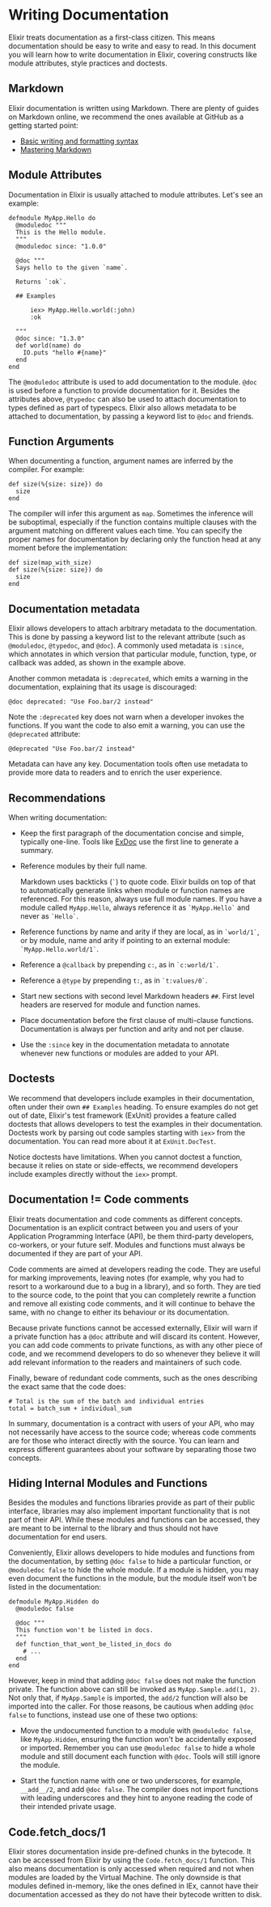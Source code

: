 # Writing Documentation

Elixir treats documentation as a first-class citizen. This means documentation should be easy to write and easy to read. In this document you will learn how to write documentation in Elixir, covering constructs like module attributes, style practices and doctests.

## Markdown

Elixir documentation is written using Markdown. There are plenty of guides on Markdown online, we recommend the ones available at GitHub as a getting started point:

  * [Basic writing and formatting syntax](https://help.github.com/articles/basic-writing-and-formatting-syntax/)
  * [Mastering Markdown](https://guides.github.com/features/mastering-markdown/)

## Module Attributes

Documentation in Elixir is usually attached to module attributes. Let's see an example:

    defmodule MyApp.Hello do
      @moduledoc """
      This is the Hello module.
      """
      @moduledoc since: "1.0.0"

      @doc """
      Says hello to the given `name`.

      Returns `:ok`.

      ## Examples

          iex> MyApp.Hello.world(:john)
          :ok

      """
      @doc since: "1.3.0"
      def world(name) do
        IO.puts "hello #{name}"
      end
    end

The `@moduledoc` attribute is used to add documentation to the module. `@doc` is used before a function to provide documentation for it. Besides the attributes above, `@typedoc` can also be used to attach documentation to types defined as part of typespecs. Elixir also allows metadata to be attached to documentation, by passing a keyword list to `@doc` and friends.

## Function Arguments

When documenting a function, argument names are inferred by the compiler. For example:

    def size(%{size: size}) do
      size
    end

The compiler will infer this argument as `map`. Sometimes the inference will be suboptimal, especially if the function contains multiple clauses with the argument matching on different values each time. You can specify the proper names for documentation by declaring only the function head at any moment before the implementation:

    def size(map_with_size)
    def size(%{size: size}) do
      size
    end

## Documentation metadata

Elixir allows developers to attach arbitrary metadata to the documentation. This is done by passing a keyword list to the relevant attribute (such as `@moduledoc`, `@typedoc`, and `@doc`). A commonly used metadata is `:since`, which annotates in which version that particular module, function, type, or callback was added, as shown in the example above.

Another common metadata is `:deprecated`, which emits a warning in the documentation, explaining that its usage is discouraged:

    @doc deprecated: "Use Foo.bar/2 instead"

Note the `:deprecated` key does not warn when a developer invokes the functions. If you want the code to also emit a warning, you can use the `@deprecated` attribute:

    @deprecated "Use Foo.bar/2 instead"

Metadata can have any key. Documentation tools often use metadata to provide more data to readers and to enrich the user experience.

## Recommendations

When writing documentation:

  * Keep the first paragraph of the documentation concise and simple, typically one-line. Tools like [ExDoc](https://github.com/elixir-lang/ex_doc/) use the first line to generate a summary.

  * Reference modules by their full name.

    Markdown uses backticks (`` ` ``) to quote code. Elixir builds on top of that to automatically generate links when module or function names are referenced. For this reason, always use full module names. If you have a module called `MyApp.Hello`, always reference it as `` `MyApp.Hello` `` and never as `` `Hello` ``.

  * Reference functions by name and arity if they are local, as in `` `world/1` ``, or by module, name and arity if pointing to an external module: `` `MyApp.Hello.world/1` ``.

  * Reference a `@callback` by prepending `c:`, as in `` `c:world/1` ``.

  * Reference a `@type` by prepending `t:`, as in `` `t:values/0` ``.

  * Start new sections with second level Markdown headers `##`. First level headers are reserved for module and function names.

  * Place documentation before the first clause of multi-clause functions. Documentation is always per function and arity and not per clause.
  
  * Use the `:since` key in the documentation metadata to annotate whenever new functions or modules are added to your API.

## Doctests

We recommend that developers include examples in their documentation, often under their own `## Examples` heading. To ensure examples do not get out of date, Elixir's test framework (ExUnit) provides a feature called doctests that allows developers to test the examples in their documentation. Doctests work by parsing out code samples starting with `iex>` from the documentation. You can read more about it at `ExUnit.DocTest`.

Notice doctests have limitations. When you cannot doctest a function, because it relies on state or side-effects, we recommend developers include examples directly without the `iex>` prompt.

## Documentation != Code comments

Elixir treats documentation and code comments as different concepts. Documentation is an explicit contract between you and users of your Application Programming Interface (API), be them third-party developers, co-workers, or your future self. Modules and functions must always be documented if they are part of your API.

Code comments are aimed at developers reading the code. They are useful for marking improvements, leaving notes (for example, why you had to resort to a workaround due to a bug in a library), and so forth. They are tied to the source code, to the point that you can completely rewrite a function and remove all existing code comments, and it will continue to behave the same, with no change to either its behaviour or its documentation.

Because private functions cannot be accessed externally, Elixir will warn if a private function has a `@doc` attribute and will discard its content. However, you can add code comments to private functions, as with any other piece of code, and we recommend developers to do so whenever they believe it will add relevant information to the readers and maintainers of such code.

Finally, beware of redundant code comments, such as the ones describing the exact same that the code does:

    # Total is the sum of the batch and individual entries
    total = batch_sum + individual_sum

In summary, documentation is a contract with users of your API, who may not necessarily have access to the source code; whereas code comments are for those who interact directly with the source. You can learn and express different guarantees about your software by separating those two concepts.

## Hiding Internal Modules and Functions

Besides the modules and functions libraries provide as part of their public interface, libraries may also implement important functionality that is not part of their API. While these modules and functions can be accessed, they are meant to be internal to the library and thus should not have documentation for end users.

Conveniently, Elixir allows developers to hide modules and functions from the documentation, by setting `@doc false` to hide a particular function, or `@moduledoc false` to hide the whole module. If a module is hidden, you may even document the functions in the module, but the module itself won't be listed in the documentation:

    defmodule MyApp.Hidden do
      @moduledoc false

      @doc """
      This function won't be listed in docs.
      """
      def function_that_wont_be_listed_in_docs do
        # ...
      end
    end

However, keep in mind that adding `@doc false` does not make the function private. The function above can still be invoked as `MyApp.Sample.add(1, 2)`. Not only that, if `MyApp.Sample` is imported, the `add/2` function will also be imported into the caller. For those reasons, be cautious when adding `@doc false` to functions, instead use one of these two options:

  * Move the undocumented function to a module with `@moduledoc false`, like `MyApp.Hidden`, ensuring the function won't be accidentally exposed or imported. Remember you can use `@moduledoc false` to hide a whole module and still document each function with `@doc`. Tools will still ignore the module.

  * Start the function name with one or two underscores, for example, `__add__/2`, and add `@doc false`. The compiler does not import functions with leading underscores and they hint to anyone reading the code of their intended private usage.

## Code.fetch_docs/1

Elixir stores documentation inside pre-defined chunks in the bytecode. It can be accessed from Elixir by using the `Code.fetch_docs/1` function. This also means documentation is only accessed when required and not when modules are loaded by the Virtual Machine. The only downside is that modules defined in-memory, like the ones defined in IEx, cannot have their documentation accessed as they do not have their bytecode written to disk.
